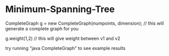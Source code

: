 # Minimum-Spanning-Tree
CompleteGraph g = new CompleteGraph(numpoints, dimension); // this will generate a complete graph for you

g.weight(1,2) // this will give weight between v1 and v2 

try running "java CompleteGraph" to see example results 